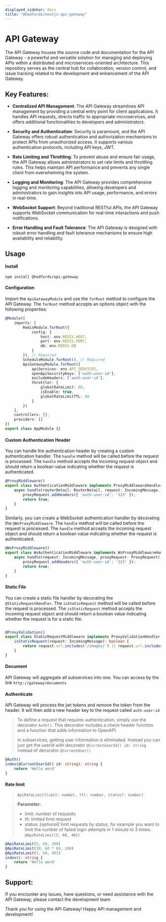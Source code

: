 ```yaml
---
displayed_sidebar: docs
title: "@hodfords/nestjs-api-gateway"
---
```

# API Gateway

The API Gateway houses the source code and documentation for the API Gateway - a powerful and versatile solution for managing and deploying APIs within a distributed and microservices-oriented architecture. This repository serves as the central hub for collaboration, version control, and issue tracking related to the development and enhancement of the API Gateway.

## Key Features:

- **Centralized API Management**: The API Gateway streamlines API management by providing a central entry point for client applications. It handles API requests, directs traffic to appropriate microservices, and offers additional functionalities to developers and administrators.

- **Security and Authentication**: Security is paramount, and the API Gateway offers robust authentication and authorization mechanisms to protect APIs from unauthorized access. It supports various authentication protocols, including API keys, JWT.

- **Rate Limiting and Throttling**: To prevent abuse and ensure fair usage, the API Gateway allows administrators to set rate limits and throttling rules. This helps maintain API performance and prevents any single client from overwhelming the system.

- **Logging and Monitoring**: The API Gateway provides comprehensive logging and monitoring capabilities, allowing developers and administrators to gain insights into API usage, performance, and errors in real-time.

- **WebSocket Support**: Beyond traditional RESTful APIs, the API Gateway supports WebSocket communication for real-time interactions and push notifications.

- **Error Handling and Fault Tolerance**: The API Gateway is designed with robust error handling and fault tolerance mechanisms to ensure high availability and reliability.

## Usage

#### Install
```shell
npm install @hodfords/api-gateway
```

#### Configuration
Import the `ApiGatewayModule` and use the `forRoot` method to configure the API Gateway. The `forRoot` method accepts an options object with the following properties:
```typescript
@Module({
    imports: [
        RedisModule.forRoot({
            config: {
                host: env.REDIS.HOST,
                port: env.REDIS.PORT,
                db: env.REDIS.DB
            }
        }), // Required
        ScheduleModule.forRoot(), // Required
        ApiGatewayModule.forRoot({
            apiServices: env.API_SERVICES,
            openApiSecurityKeys: ['auth-user-id'],
            excludeHeaders: ['auth-user-id'],
            throttler: {
                globalRateLimit: 60,
                isEnable: true,
                globalRateLimitTTL: 60
            }
        })
    ],
    controllers: [],
    providers: []
})
export class AppModule {}
```

#### Custom Authentication Header
You can handle the authentication header by creating a custom authentication handler. The `handle` method will be called before the request is processed. The `handle` method accepts the incoming request object and should return a boolean value indicating whether the request is authenticated.
```typescript
@ProxyMiddleware()
export class AuthenticationMiddleware implements ProxyMiddlewareHandler {
    async handle(routerDetail: RouterDetail, request: IncomingMessage, proxyRequest: ProxyRequest): Promise<boolean> {
        proxyRequest.addHeaders({ 'auth-user-id': '123' });
        return true;
    }
}
```
Similarly, you can create a WebSocket authentication handler by decorating the `@WsProxyMiddleware`. The `handle` method will be called before the request is processed. The `handle` method accepts the incoming request object and should return a boolean value indicating whether the request is authenticated.
```typescript
@WsProxyMiddleware()
export class WsAuthenticationMiddleware implements WsProxyMiddlewareHandler {
    async handle(request: IncomingMessage, proxyRequest: ProxyRequest): Promise<boolean> {
        proxyRequest.addHeaders({ 'auth-user-id': '123' });
        return true;
    }
}
```

#### Static File
You can create a static file handler by decorating the `@StaticRequestHandler`. The `isStaticRequest` method will be called before the request is processed. The `isStaticRequest` method accepts the incoming request object and should return a boolean value indicating whether the request is for a static file.

```typescript

@ProxyValidation()
export class StaticRequestMiddleware implements ProxyValidationHandler {
    isStaticRequest(request: IncomingMessage): boolean {
        return request.url.includes('/images/') || request.url.includes('/statics/');
    }
}
```

#### Document
API Gateway will aggregate all subservices into one. You can access by the link `http://gateway/documents`

#### Authenticate
API Gateway will process the jwt tokens and remove the token from the header. It will then add a new header key to the request called `auth-user-id`
> To define a request that requires authentication, simply use the decorator `Auth()`. This decorator includes a check header function and a function that adds information to OpenAPI.
> 
> In subservices, getting user information is eliminated. Instead you can just get the userId with decorator `@CurrentUserId() id: string` instead of decorator `@CurrentUser()`

```typescript
@Auth()
index(@CurrentUserId() id: string): string {
    return 'Hello word'
}
```

#### Rate limit
>`ApiRateLimit(limit: number, ttl: number, status?: number)`

> **Parameter:**
> - limit: number of requests
> - ttl: limited time request
> - status: *[optional]* limit requests by status, for example you want to limit the number of failed login attempts in 1 minute to 3 times: `@ApiRateLimit(3, 60, 401)`

```typescript
@ApiRateLimit(5, 60, 200)
@ApiRateLimit(30, 60 * 60, 200)
@ApiRateLimit(3, 60, 401)
index(): string {
    return 'Hello word'
}
```

## Support:

If you encounter any issues, have questions, or need assistance with the API Gateway, please contact the development team

Thank you for using the API Gateway! Happy API management and development!
